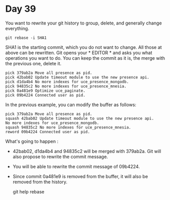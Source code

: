 # Day 39

You want to rewrite your git history to group, delete, and generally change everything.

    git rebase -i SHA1

SHA1 is the starting commit, which you do not want to change. All those at
above can be rewritten. Git opens your * EDITOR * and asks you what
operations you want to do. You can keep the commit as it is, the
merge with the previous one, delete it.

    pick 379ab2a Move all presence as pid.
    pick 42bab02 Update timeout module to use the new presence api.
    pick d1da4b4 No more indexes for uce_presence_mongodb.
    pick 94835c2 No more indexes for uce_presence_mnesia.
    pick 0a481e9 Optimize uce_paginate.
    pick 09b4224 Connected user as pid.

In the previous example, you can modify the buffer as follows:

    pick 379ab2a Move all presence as pid.
    squash 42bab02 Update timeout module to use the new presence api.
    No more indexes for uce_presence_mongodb.
    squash 94835c2 No more indexes for uce_presence_mnesia.
    reword 09b4224 Connected user as pid.

What's going to happen :

* 42bab02, d1da4b4 and 94835c2 will be merged with 379ab2a. Git will also propose to rewrite the commit message.
* You will be able to rewrite the commit message of 09b4224.
* Since commit 0a481e9 is removed from the buffer, it will also be removed from the history.

    git help rebase

